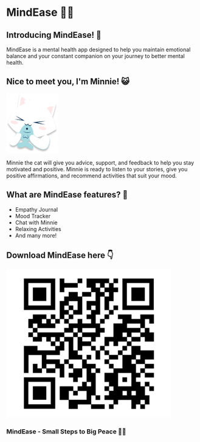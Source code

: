 # MindEase 🧠🌿

## Introducing MindEase! 🎉
MindEase is a mental health app designed to help you maintain emotional balance and your constant companion on your journey to better mental health.

## Nice to meet you, I'm Minnie! 😺
![Minnie](MindEase/assets/Readme/Minnie%20-%20Head.png)

Minnie the cat will give you advice, support, and feedback to help you stay motivated and positive. Minnie is ready to listen to your stories, give you positive affirmations, and recommend activities that suit your mood.

## What are MindEase features? 👀 
- Empathy Journal
- Mood Tracker
- Chat with Minnie
- Relaxing Activities
- And many more!

## Download MindEase here 👇
![QRCode](MindEase/assets/Readme/MindEase_QRCode.png)

### MindEase - Small Steps to Big Peace 💖🫶
